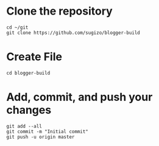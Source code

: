 # Clone the repository
	cd ~/git
	git clone https://github.com/sugizo/blogger-build

# Create File
	cd blogger-build

# Add, commit, and push your changes
	git add --all
	git commit -m "Initial commit"
	git push -u origin master
